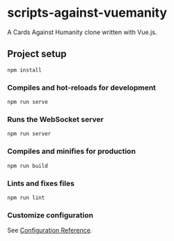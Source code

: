# scripts-against-vuemanity

A Cards Against Humanity clone written with Vue.js.

## Project setup
```
npm install
```

### Compiles and hot-reloads for development
```
npm run serve
```

### Runs the WebSocket server
```
npm run server
```

### Compiles and minifies for production
```
npm run build
```

### Lints and fixes files
```
npm run lint
```

### Customize configuration
See [Configuration Reference](https://cli.vuejs.org/config/).
